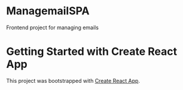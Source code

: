 # ManagemailSPA

Frontend project for managing emails

# Getting Started with Create React App

This project was bootstrapped with [Create React App](https://github.com/facebook/create-react-app).
